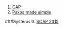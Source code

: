 1. [CAP](http://arxiv.org/pdf/1509.05393v2.pdf)
2. [Paxos made simple](http://research.microsoft.com/en-us/um/people/lamport/pubs/paxos-simple.pdf)

###Systems
0. [SOSP 2015](http://sigops.org/sosp/sosp15/current/index.html)
